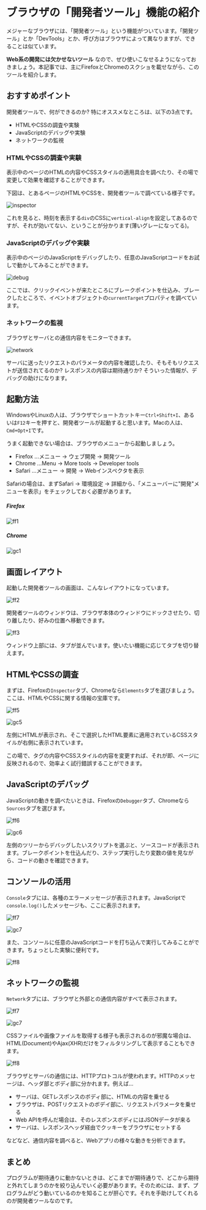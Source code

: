 # ブラウザの「開発者ツール」機能の紹介

メジャーなブラウザには、「開発者ツール」という機能がついています。「開発ツール」とか「DevTools」とか、呼び方はブラウザによって異なりますが、できることは似ています。

__Web系の開発には欠かせないツール__ なので、ぜひ使いこなせるようになっておきましょう。本記事では、主にFirefoxとChromeのスクショを載せながら、このツールを紹介します。

## おすすめポイント

開発者ツールで、何ができるのか? 特にオススメなところは、以下の3点です。

- HTMLやCSSの調査や実験
- JavaScriptのデバッグや実験
- ネットワークの監視

### HTMLやCSSの調査や実験

表示中のページのHTMLの内容やCSSスタイルの適用具合を調べたり、その場で変更して効果を確認することができます。

下図は、とあるページのHTMLやCSSを、開発者ツールで調べている様子です。

![inspector](ss/inspector.png)

これを見ると、時刻を表示する`div`のCSSに`vertical-align`を設定してあるのですが、それが効いてない、ということが分かります(薄いグレーになってる)。

### JavaScriptのデバッグや実験

表示中のページのJavaScriptをデバッグしたり、任意のJavaScriptコードをお試しで動かしてみることができます。

![debug](ss/debug.png)

ここでは、クリックイベントが来たところにブレークポイントを仕込み、ブレークしたところで、イベントオブジェクトの`currentTarget`プロパティを調べています。

### ネットワークの監視

ブラウザとサーバとの通信内容をモニターできます。

![network](ss/network.png)

サーバに送ったリクエストのパラメータの内容を確認したり、そもそもリクエストが送信されてるのか? レスポンスの内容は期待通りか? そういった情報が、デバッグの助けになります。

## 起動方法

WindowsやLinuxの人は、ブラウザでショートカットキー`Ctrl+Shift+I`、あるいは`F12`キーを押すと、開発者ツールが起動すると思います。Macの人は、`Cmd+Opt+I`です。

うまく起動できない場合は、ブラウザのメニューから起動しましょう。

- Firefox ...メニュー → ウェブ開発 → 開発ツール
- Chrome ...Menu → More tools → Developer tools
- Safari ...メニュー → 開発 → Webインスペクタを表示

Safariの場合は、まずSafari → 環境設定 → 詳細から、「メニューバーに"開発"メニューを表示」をチェックしておく必要があります。

##### Firefox
![ff1](ss/ff1.png)

##### Chrome
![gc1](ss/gc1.png)

## 画面レイアウト

起動した開発者ツールの画面は、こんなレイアウトになっています。

![ff2](ss/ff2.png)

開発者ツールのウィンドウは、ブラウザ本体のウィンドウにドックさせたり、切り離したり、好みの位置へ移動できます。

![ff3](ss/ff3.png)

ウィンドウ上部には、タブが並んでいます。使いたい機能に応じてタブを切り替えます。

## HTMLやCSSの調査

まずは、Firefoxの`Inspector`タブ、Chromeなら`Elements`タブを選びましょう。ここは、HTMLやCSSに関する情報の宝庫です。

![ff5](ss/ff5.png)

![gc5](ss/gc5.png)

左側にHTMLが表示され、そこで選択したHTML要素に適用されているCSSスタイルが右側に表示されています。

この場で、タグの内容やCSSスタイルの内容を変更すれば、それが即、ページに反映されるので、効率よく試行錯誤することができます。

## JavaScriptのデバッグ

JavaScriptの動きを調べたいときは、Firefoxの`Debugger`タブ、Chromeなら`Sources`タブを選びます。

![ff6](ss/ff6.png)

![gc6](ss/gc6.png)

左側のツリーからデバッグしたいスクリプトを選ぶと、ソースコードが表示されます。ブレークポイントを仕込んだり、ステップ実行したり変数の値を見ながら、コードの動きを確認できます。

## コンソールの活用

`Console`タブには、各種のエラーメッセージが表示されます。JavaScriptで`console.log()`したメッセージも、ここに表示されます。

![ff7](ss/ff7.png)

![gc7](ss/gc7.png)

また、コンソールに任意のJavaScriptコードを打ち込んで実行してみることができます。ちょっとした実験に便利です。

![ff8](ss/ff8.png)

## ネットワークの監視

`Network`タブには、ブラウザと外部との通信内容がすべて表示されます。

![ff7](ss/ff7.png)

![gc7](ss/gc7.png)

CSSファイルや画像ファイルを取得する様子も表示されるのが邪魔な場合は、HTML(Document)やAjax(XHR)だけをフィルタリングして表示することもできます。

![ff8](ss/ff8.png)

ブラウザとサーバの通信には、HTTPプロトコルが使われます。HTTPのメッセージは、ヘッダ部とボディ部に分かれます。例えば…

- サーバは、GETレスポンスのボディ部に、HTMLの内容を乗せる
- ブラウザは、POSTリクエストのボデイ部に、リクエストパラメータを乗せる
- Web APIを呼んだ場合は、そのレスポンスボディにはJSONデータが来る
- サーバは、レスポンスヘッダ経由でクッキーをブラウザにセットする

などなど、通信内容を調べると、Webアプリの様々な動きを分析できます。

## まとめ

プログラムが期待通りに動かないときは、どこまでが期待通りで、どこから期待と外れてしまうのかを絞り込んでいく必要があります。そのためには、まず、プログラムがどう動いているのかを知ることが肝心です。それを手助けしてくれるのが開発者ツールなのです。

